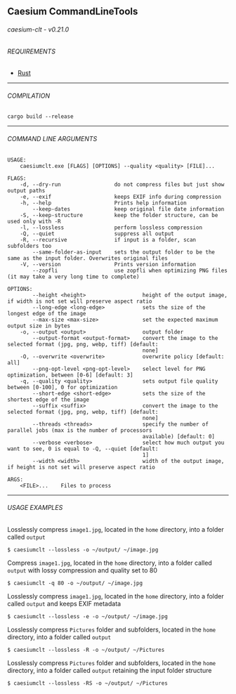 ## Caesium CommandLineTools
###### caesium-clt - v0.21.0

###### REQUIREMENTS
* [Rust](https://www.rust-lang.org/tools/install)
----------

###### COMPILATION
`cargo build --release`

----------

###### COMMAND LINE ARGUMENTS

```
USAGE:
    caesiumclt.exe [FLAGS] [OPTIONS] --quality <quality> [FILE]...

FLAGS:
    -d, --dry-run                 do not compress files but just show output paths
    -e, --exif                    keeps EXIF info during compression
    -h, --help                    Prints help information
        --keep-dates              keep original file date information
    -S, --keep-structure          keep the folder structure, can be used only with -R
    -l, --lossless                perform lossless compression
    -Q, --quiet                   suppress all output
    -R, --recursive               if input is a folder, scan subfolders too
        --same-folder-as-input    sets the output folder to be the same as the input folder. Overwrites original files
    -V, --version                 Prints version information
        --zopfli                  use zopfli when optimizing PNG files (it may take a very long time to complete)

OPTIONS:
        --height <height>                  height of the output image, if width is not set will preserve aspect ratio
        --long-edge <long-edge>            sets the size of the longest edge of the image
        --max-size <max-size>              set the expected maximum output size in bytes
    -o, --output <output>                  output folder
        --output-format <output-format>    convert the image to the selected format (jpg, png, webp, tiff) [default:
                                           none]
    -O, --overwrite <overwrite>            overwrite policy [default: all]
        --png-opt-level <png-opt-level>    select level for PNG optimization, between [0-6] [default: 3]
    -q, --quality <quality>                sets output file quality between [0-100], 0 for optimization
        --short-edge <short-edge>          sets the size of the shortest edge of the image
        --suffix <suffix>                  convert the image to the selected format (jpg, png, webp, tiff) [default:
                                           none]
        --threads <threads>                specify the number of parallel jobs (max is the number of processors
                                           available) [default: 0]
        --verbose <verbose>                select how much output you want to see, 0 is equal to -Q, --quiet [default:
                                           1]
        --width <width>                    width of the output image, if height is not set will preserve aspect ratio

ARGS:
    <FILE>...    Files to process
```

----------

###### USAGE EXAMPLES

Losslessly compress ```image1.jpg```, located in the ```home``` directory, into a folder called ```output```
```
$ caesiumclt --lossless -o ~/output/ ~/image.jpg
```

Compress ```image1.jpg```, located in the ```home``` directory, into a folder called ```output``` with lossy compression and quality set to 80
```
$ caesiumclt -q 80 -o ~/output/ ~/image.jpg
```

Losslessly compress ```image1.jpg```, located in the ```home``` directory, into a folder called ```output``` and keeps EXIF metadata
```
$ caesiumclt --lossless -e -o ~/output/ ~/image.jpg
```

Losslessly compress ```Pictures``` folder and subfolders, located in the ```home``` directory, into a folder called ```output```
```
$ caesiumclt --lossless -R -o ~/output/ ~/Pictures
```

Losslessly compress ```Pictures``` folder and subfolders, located in the ```home``` directory, into a folder called ```output``` retaining the input folder structure
```
$ caesiumclt --lossless -RS -o ~/output/ ~/Pictures
```
